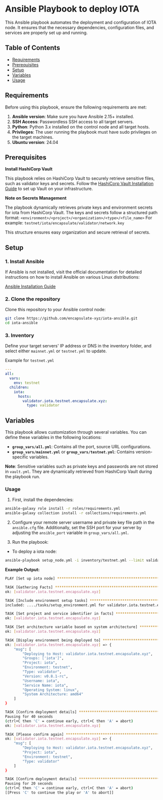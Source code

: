# Ansible Playbook to deploy IOTA

This Ansible playbook automates the deployment and configuration of IOTA node. It ensures that the necessary dependencies, configuration files, and services are properly set up and running.

## Table of Contents

- [Requirements](#requirements)
- [Prerequisites](#prerequisites)
- [Setup](#setup)
- [Variables](#variables)
- [Usage](#usage)

## Requirements

Before using this playbook, ensure the following requirements are met:

1. **Ansible version**: Make sure you have Ansible 2.15+ installed.
2. **SSH Access**: Passwordless SSH access to all target servers.
3. **Python**: Python 3.x installed on the control node and all target hosts.
4. **Privileges**: The user running the playbook must have sudo privileges on the target machines.
5. **Ubuntu version**: 24.04

## Prerequisites

**Install HashiCorp Vault**

This playbook relies on HashiCorp Vault to securely retrieve sensitive files, such as validator keys and secrets. Follow the [HashiCorp Vault Installation Guide](https://developer.hashicorp.com/vault/tutorials/getting-started/getting-started-install) to set up Vault on your infrastructure.

**Note on Secrets Management**

The playbook dynamically retrieves private keys and environment secrets for iota from HashiCorp Vault. The keys and secrets follow a structured path format:
`<environment>/<project>/<organization>/<type>/<file_name>`
For example:
`testnet/iota/encapsulate/validator/network.key`

This structure ensures easy organization and secure retrieval of secrets.

## Setup

### 1. Install Ansible

If Ansible is not installed, visit the official documentation for detailed instructions on how to install Ansible on various Linux distributions:

[Ansible Installation Guide](https://docs.ansible.com/ansible/latest/installation_guide/installation_distros.html)

### 2. Clone the repository

Clone this repository to your Ansible control node:

```bash
git clone https://github.com/encapsulate-xyz/iota-ansible.git
cd iota-ansible
```

### 3. Inventory

Define your target servers' IP address or DNS in the inventory folder, and select either `mainnet.yml` or `testnet.yml` to update.

Example for `testnet.yml`

```yaml
---
all:
  vars:
    env: testnet
  children:
    iota:
      hosts:
        validator.iota.testnet.encapsulate.xyz:
          type: validator
```

## Variables

This playbook allows customization through several variables. You can define these variables in the following locations:

- **`group_vars/all.yml`**: Contains all the port, source URL configurations.
- **`group_vars/mainnet.yml`** or **`group_vars/testnet.yml`**: Contains version-specific variables.

**Note**: Sensitive variables such as private keys and passwords are not stored in `vault.yml`. They are dynamically retrieved from HashiCorp Vault during the playbook run.

### Usage

1. First, install the dependencies:

```bash
ansible-galaxy role install -r roles/requirements.yml
ansible-galaxy collection install -r collections/requirements.yml
```

2. Configure your remote server username and private key file path in the `ansible.cfg` file. Additionally, set the SSH port for your server by adjusting the `ansible_port` variable in `group_vars/all.yml`.

3. Run the playbook:

- To deploy a iota node:

```bash
ansible-playbook setup_node.yml -i inventory/testnet.yml --limit validator.iota.testnet.encapsulate.xyz
```

**Example Output:**

```bash
PLAY [Set up iota node] *********************************************************************************************

TASK [Gathering Facts] **********************************************************************************************
ok: [validator.iota.testnet.encapsulate.xyz]

TASK [Include environment setup tasks] ******************************************************************************
included: ..../tasks/setup_environment.yml for validator.iota.testnet.encapsulate.xyz

TASK [Set project and service identifier in facts] ******************************************************************
ok: [validator.iota.testnet.encapsulate.xyz]

TASK [Set architecture variable based on system architecture] *******************************************************
ok: [validator.iota.testnet.encapsulate.xyz]

TASK [Display environment being deployed to] ************************************************************************
ok: [validator.iota.testnet.encapsulate.xyz] => {
    "msg": [
        "Deploying to Host: validator.iota.testnet.encapsulate.xyz",
        "Groups: ['iota']",
        "Project: iota",
        "Environment: testnet",
        "Type: validator",
        "Version: v0.8.1-rc",
        "Username: iota",
        "Service Name: iota",
        "Operating System: linux",
        "System Architecture: amd64"
    ]
}

TASK [Confirm deployment details] ***********************************************************************************
Pausing for 40 seconds
(ctrl+C then 'C' = continue early, ctrl+C then 'A' = abort)
ok: [validator.iota.testnet.encapsulate.xyz]

TASK [Please confirm again] *****************************************************************************************
ok: [validator.iota.testnet.encapsulate.xyz] => {
    "msg": [
        "Deploying to Host: validator.iota.testnet.encapsulate.xyz",
        "Project: iota",
        "Environment: testnet",
        "Type: validator"
    ]
}

TASK [Confirm deployment details] ***********************************************************************************
Pausing for 20 seconds
(ctrl+C then 'C' = continue early, ctrl+C then 'A' = abort)
[[Press 'C' to continue the play or 'A' to abort]]
```
